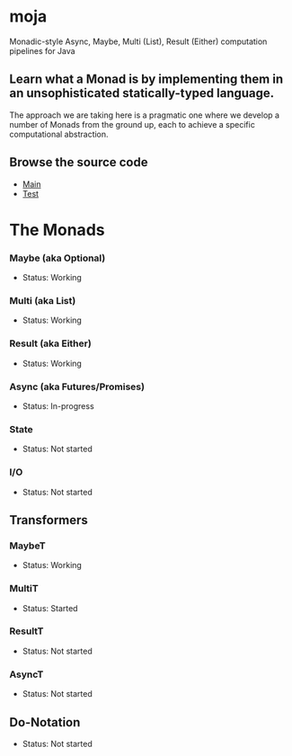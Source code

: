 # moja
Monadic-style Async, Maybe, Multi (List), Result (Either) computation pipelines for Java

## Learn what a Monad is by implementing them in an unsophisticated statically-typed language.

The approach we are taking here is a pragmatic one where we develop a number of Monads from the ground up, each to achieve a specific computational abstraction.

## Browse the source code

- [Main](https://github.com/karmakaze/moja/tree/master/src/main/java/org/keithkim/moja)
- [Test](https://github.com/karmakaze/moja/tree/master/src/test/java/org/keithkim/moja)

# The Monads

### Maybe (aka Optional)
- Status: Working

### Multi (aka List)
- Status: Working

### Result (aka Either)
- Status: Working

### Async (aka Futures/Promises)
- Status: In-progress

### State
- Status: Not started

### I/O
- Status: Not started

## Transformers

### MaybeT
- Status: Working

### MultiT
- Status: Started

### ResultT
- Status: Not started

### AsyncT
- Status: Not started

## Do-Notation
- Status: Not started
